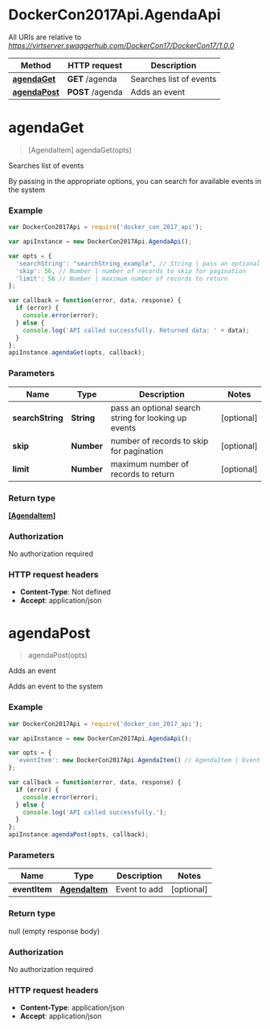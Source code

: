 # DockerCon2017Api.AgendaApi

All URIs are relative to *https://virtserver.swaggerhub.com/DockerCon17/DockerCon17/1.0.0*

Method | HTTP request | Description
------------- | ------------- | -------------
[**agendaGet**](AgendaApi.md#agendaGet) | **GET** /agenda | Searches list of events
[**agendaPost**](AgendaApi.md#agendaPost) | **POST** /agenda | Adds an event


<a name="agendaGet"></a>
# **agendaGet**
> [AgendaItem] agendaGet(opts)

Searches list of events

By passing in the appropriate options, you can search for available events in the system 

### Example
```javascript
var DockerCon2017Api = require('docker_con_2017_api');

var apiInstance = new DockerCon2017Api.AgendaApi();

var opts = { 
  'searchString': "searchString_example", // String | pass an optional search string for looking up events
  'skip': 56, // Number | number of records to skip for pagination
  'limit': 56 // Number | maximum number of records to return
};

var callback = function(error, data, response) {
  if (error) {
    console.error(error);
  } else {
    console.log('API called successfully. Returned data: ' + data);
  }
};
apiInstance.agendaGet(opts, callback);
```

### Parameters

Name | Type | Description  | Notes
------------- | ------------- | ------------- | -------------
 **searchString** | **String**| pass an optional search string for looking up events | [optional] 
 **skip** | **Number**| number of records to skip for pagination | [optional] 
 **limit** | **Number**| maximum number of records to return | [optional] 

### Return type

[**[AgendaItem]**](AgendaItem.md)

### Authorization

No authorization required

### HTTP request headers

 - **Content-Type**: Not defined
 - **Accept**: application/json

<a name="agendaPost"></a>
# **agendaPost**
> agendaPost(opts)

Adds an event

Adds an event to the system

### Example
```javascript
var DockerCon2017Api = require('docker_con_2017_api');

var apiInstance = new DockerCon2017Api.AgendaApi();

var opts = { 
  'eventItem': new DockerCon2017Api.AgendaItem() // AgendaItem | Event to add
};

var callback = function(error, data, response) {
  if (error) {
    console.error(error);
  } else {
    console.log('API called successfully.');
  }
};
apiInstance.agendaPost(opts, callback);
```

### Parameters

Name | Type | Description  | Notes
------------- | ------------- | ------------- | -------------
 **eventItem** | [**AgendaItem**](AgendaItem.md)| Event to add | [optional] 

### Return type

null (empty response body)

### Authorization

No authorization required

### HTTP request headers

 - **Content-Type**: application/json
 - **Accept**: application/json

